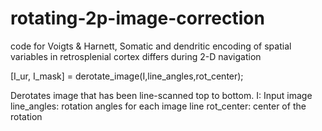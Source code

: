 # rotating-2p-image-correction
code for Voigts &amp; Harnett, 
Somatic and dendritic encoding of spatial variables  in retrosplenial cortex differs during 2-D navigation



[I_ur, I_mask] = derotate_image(I,line_angles,rot_center);

Derotates image that has been line-scanned top to bottom.
I: Input image
line_angles: rotation angles for each image line
rot_center: center of the rotation